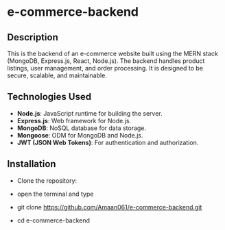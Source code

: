 # e-commerce-backend


## Description
This is the backend of an e-commerce website built using the MERN stack (MongoDB, Express.js, React, Node.js). The backend handles product listings, user management, and order processing. It is designed to be secure, scalable, and maintainable.

## Technologies Used
- **Node.js**: JavaScript runtime for building the server.
- **Express.js**: Web framework for Node.js.
- **MongoDB**: NoSQL database for data storage.
- **Mongoose**: ODM for MongoDB and Node.js.
- **JWT (JSON Web Tokens)**: For authentication and authorization.

## Installation
- Clone the repository:

- open the terminal and type

- git clone https://github.com/Amaan061/e-commerce-backend.git

- cd e-commerce-backend
